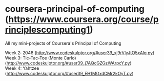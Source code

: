 # coursera-principal-of-computing (https://www.coursera.org/course/principlescomputing1)
All my mini-projects of Coursera's Principal of Computing

Week 2: 2048 (http://www.codeskulptor.org/#user39_xj9rVIyJtO5xAIq.py) <br>
Week 3: Tic-Tac-Toe (Monte Carlo) (http://www.codeskulptor.org/#user39_j7AQcGZGzWArpcY.py) <br>
Week 4: Yahtzee (http://www.codeskulptor.org/#user39_EH1MGxdCMr2kOyT.py) <br>
